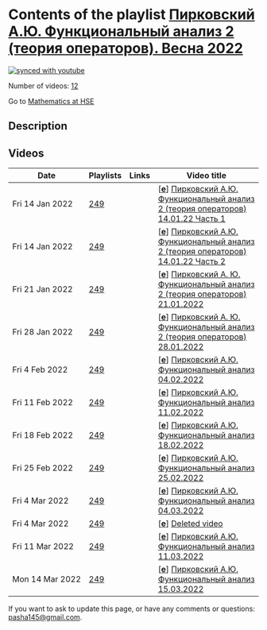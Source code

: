 # Contents of the playlist [Пирковский А.Ю. Функциональный анализ 2 (теория операторов). Весна 2022](https://www.youtube.com/playlist?list=PLq3E5oubNNoDvbrnJ73KCtKxeSewcZtUn)

[![synced with youtube](https://img.shields.io/github/last-commit/mathphysschool/mathphysschool.github.io/autoupdate1?label=synced%20with%20youtube)](https://github.com/mathphysschool/mathphysschool.github.io/commits/autoupdate1)

Number of videos: [12](#videos)

Go to [Mathematics at HSE](../README.md)

## Description



## Videos

|Date|Playlists|Links|Video title|
|---|---|---|---|
| Fri&nbsp;14&nbsp;Jan&nbsp;2022 | [249](../playlists/249 "Пирковский А.Ю. Функциональный анализ 2 (теория операторов). Весна 2022") |  | [[**e**](https://studio.youtube.com/video/AFtiUhhXL70/edit "Edit")] [Пирковский А.Ю. Функциональный анализ 2 (теория операторов) 14.01.22 Часть 1](https://www.youtube.com/watch?v=AFtiUhhXL70&list=PLq3E5oubNNoDvbrnJ73KCtKxeSewcZtUn "The lecture begins at 8:25") |
| Fri&nbsp;14&nbsp;Jan&nbsp;2022 | [249](../playlists/249 "Пирковский А.Ю. Функциональный анализ 2 (теория операторов). Весна 2022") |  | [[**e**](https://studio.youtube.com/video/OflW3sESw1Q/edit "Edit")] [Пирковский А.Ю. Функциональный анализ 2 (теория операторов) 14.01.22 Часть 2](https://www.youtube.com/watch?v=OflW3sESw1Q&list=PLq3E5oubNNoDvbrnJ73KCtKxeSewcZtUn) |
| Fri&nbsp;21&nbsp;Jan&nbsp;2022 | [249](../playlists/249 "Пирковский А.Ю. Функциональный анализ 2 (теория операторов). Весна 2022") |  | [[**e**](https://studio.youtube.com/video/gsB8uBjaL2A/edit "Edit")] [Пирковский А. Ю. Функциональный анализ 2 (теория операторов) 21.01.2022](https://www.youtube.com/watch?v=gsB8uBjaL2A&list=PLq3E5oubNNoDvbrnJ73KCtKxeSewcZtUn "There is a typo in the proof of the additivity of the index. The left vertical arrow in the diagram should be T (rather than S), and the right one should be S (rather than T). Thus the spaces in the 6-term exact Ker-Coker sequence should be rearranged accordingly. Sorry about this.") |
| Fri&nbsp;28&nbsp;Jan&nbsp;2022 | [249](../playlists/249 "Пирковский А.Ю. Функциональный анализ 2 (теория операторов). Весна 2022") |  | [[**e**](https://studio.youtube.com/video/LFZCWcQnCv4/edit "Edit")] [Пирковский А. Ю. Функциональный анализ 2 (теория операторов) 28.01.2022](https://www.youtube.com/watch?v=LFZCWcQnCv4&list=PLq3E5oubNNoDvbrnJ73KCtKxeSewcZtUn) |
| Fri&nbsp;4&nbsp;Feb&nbsp;2022 | [249](../playlists/249 "Пирковский А.Ю. Функциональный анализ 2 (теория операторов). Весна 2022") |  | [[**e**](https://studio.youtube.com/video/gob_Av7izX8/edit "Edit")] [Пирковский А.Ю. Функциональный анализ 04.02.2022](https://www.youtube.com/watch?v=gob_Av7izX8&list=PLq3E5oubNNoDvbrnJ73KCtKxeSewcZtUn) |
| Fri&nbsp;11&nbsp;Feb&nbsp;2022 | [249](../playlists/249 "Пирковский А.Ю. Функциональный анализ 2 (теория операторов). Весна 2022") |  | [[**e**](https://studio.youtube.com/video/NXGx5cBx3hw/edit "Edit")] [Пирковский А.Ю. Функциональный анализ 11.02.2022](https://www.youtube.com/watch?v=NXGx5cBx3hw&list=PLq3E5oubNNoDvbrnJ73KCtKxeSewcZtUn) |
| Fri&nbsp;18&nbsp;Feb&nbsp;2022 | [249](../playlists/249 "Пирковский А.Ю. Функциональный анализ 2 (теория операторов). Весна 2022") |  | [[**e**](https://studio.youtube.com/video/wA2nEFsorWo/edit "Edit")] [Пирковский А.Ю. Функциональный анализ 18.02.2022](https://www.youtube.com/watch?v=wA2nEFsorWo&list=PLq3E5oubNNoDvbrnJ73KCtKxeSewcZtUn) |
| Fri&nbsp;25&nbsp;Feb&nbsp;2022 | [249](../playlists/249 "Пирковский А.Ю. Функциональный анализ 2 (теория операторов). Весна 2022") |  | [[**e**](https://studio.youtube.com/video/W2gw2PiTr8M/edit "Edit")] [Пирковский А.Ю. Функциональный анализ 25.02.2022](https://www.youtube.com/watch?v=W2gw2PiTr8M&list=PLq3E5oubNNoDvbrnJ73KCtKxeSewcZtUn) |
| Fri&nbsp;4&nbsp;Mar&nbsp;2022 | [249](../playlists/249 "Пирковский А.Ю. Функциональный анализ 2 (теория операторов). Весна 2022") |  | [[**e**](https://studio.youtube.com/video/3QDf5AnaDeI/edit "Edit")] [Пирковский А.Ю. Функциональный анализ 04.03.2022](https://www.youtube.com/watch?v=3QDf5AnaDeI&list=PLq3E5oubNNoDvbrnJ73KCtKxeSewcZtUn) |
| Fri&nbsp;4&nbsp;Mar&nbsp;2022 | [249](../playlists/249 "Пирковский А.Ю. Функциональный анализ 2 (теория операторов). Весна 2022") |  | [[**e**](https://studio.youtube.com/video/-fNfp6GoVkU/edit "Edit")] [Deleted video](https://www.youtube.com/watch?v=-fNfp6GoVkU&list=PLq3E5oubNNoDvbrnJ73KCtKxeSewcZtUn "This video is unavailable.") |
| Fri&nbsp;11&nbsp;Mar&nbsp;2022 | [249](../playlists/249 "Пирковский А.Ю. Функциональный анализ 2 (теория операторов). Весна 2022") |  | [[**e**](https://studio.youtube.com/video/nCk_oHxzdtM/edit "Edit")] [Пирковский А.Ю. Функциональный анализ 11.03.2022](https://www.youtube.com/watch?v=nCk_oHxzdtM&list=PLq3E5oubNNoDvbrnJ73KCtKxeSewcZtUn) |
| Mon&nbsp;14&nbsp;Mar&nbsp;2022 | [249](../playlists/249 "Пирковский А.Ю. Функциональный анализ 2 (теория операторов). Весна 2022") |  | [[**e**](https://studio.youtube.com/video/oQCxJDQ5zMQ/edit "Edit")] [Пирковский А.Ю. Функциональный анализ 15.03.2022](https://www.youtube.com/watch?v=oQCxJDQ5zMQ&list=PLq3E5oubNNoDvbrnJ73KCtKxeSewcZtUn) |


 If you want to ask to update this page, or have any comments or questions: <pasha145@gmail.com>.